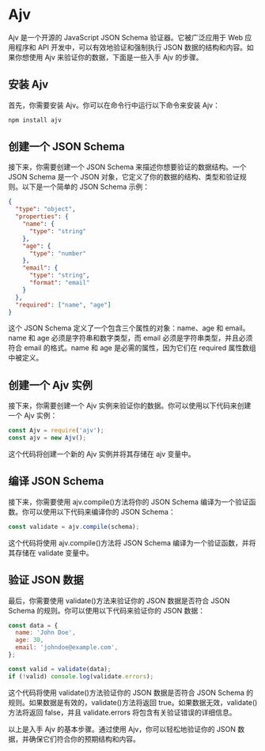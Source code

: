 # Ajv

Ajv 是一个开源的 JavaScript JSON Schema 验证器。它被广泛应用于 Web 应用程序和 API 开发中，可以有效地验证和强制执行 JSON 数据的结构和内容。如果你想使用 Ajv 来验证你的数据，下面是一些入手 Ajv 的步骤。

## 安装 Ajv

首先，你需要安装 Ajv。你可以在命令行中运行以下命令来安装 Ajv：

```bash
npm install ajv
```

## 创建一个 JSON Schema

接下来，你需要创建一个 JSON Schema 来描述你想要验证的数据结构。一个 JSON Schema 是一个 JSON 对象，它定义了你的数据的结构、类型和验证规则。以下是一个简单的 JSON Schema 示例：

```json
{
  "type": "object",
  "properties": {
    "name": {
      "type": "string"
    },
    "age": {
      "type": "number"
    },
    "email": {
      "type": "string",
      "format": "email"
    }
  },
  "required": ["name", "age"]
}
```

这个 JSON Schema 定义了一个包含三个属性的对象：name、age 和 email。name 和 age 必须是字符串和数字类型，而 email 必须是字符串类型，并且必须符合 email 的格式。name 和 age 是必需的属性，因为它们在 required 属性数组中被定义。

## 创建一个 Ajv 实例

接下来，你需要创建一个 Ajv 实例来验证你的数据。你可以使用以下代码来创建一个 Ajv 实例：

```js
const Ajv = require('ajv');
const ajv = new Ajv();
```

这个代码将创建一个新的 Ajv 实例并将其存储在 ajv 变量中。

## 编译 JSON Schema

接下来，你需要使用 ajv.compile()方法将你的 JSON Schema 编译为一个验证函数。你可以使用以下代码来编译你的 JSON Schema：

```js
const validate = ajv.compile(schema);
```

这个代码将使用 ajv.compile()方法将 JSON Schema 编译为一个验证函数，并将其存储在 validate 变量中。

## 验证 JSON 数据

最后，你需要使用 validate()方法来验证你的 JSON 数据是否符合 JSON Schema 的规则。你可以使用以下代码来验证你的 JSON 数据：

```js
const data = {
  name: 'John Doe',
  age: 30,
  email: 'johndoe@example.com',
};

const valid = validate(data);
if (!valid) console.log(validate.errors);
```

这个代码将使用 validate()方法验证你的 JSON 数据是否符合 JSON Schema 的规则。如果数据是有效的，validate()方法将返回 true。如果数据无效，validate()方法将返回 false，并且 validate.errors 将包含有关验证错误的详细信息。

以上是入手 Ajv 的基本步骤。通过使用 Ajv，你可以轻松地验证你的 JSON 数据，并确保它们符合你的预期结构和内容。
